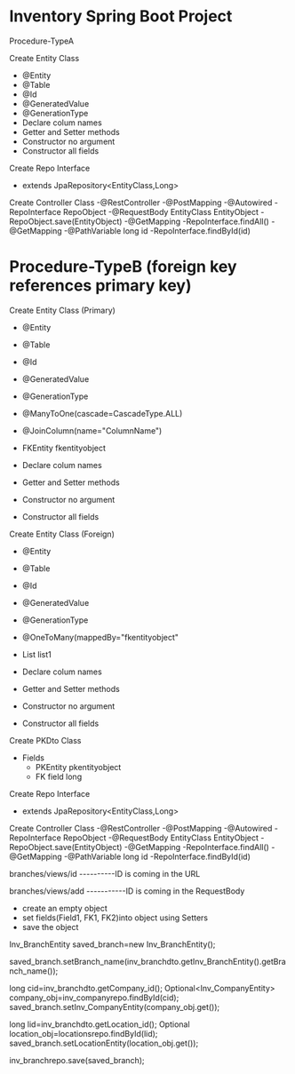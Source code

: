 # Inventory Spring Boot Project
Procedure-TypeA

Create Entity Class
- @Entity
- @Table
- @Id
- @GeneratedValue
- @GenerationType
- Declare colum names
- Getter and Setter methods
- Constructor no argument
- Constructor all fields

Create Repo Interface
- extends JpaRepository<EntityClass,Long>
 
Create Controller Class
-@RestController
-@PostMapping
    -@Autowired
    -RepoInterface RepoObject
    -@RequestBody EntityClass EntityObject
    -RepoObject.save(EntityObject)
-@GetMapping
    -RepoInterface.findAll()
-@GetMapping
    -@PathVariable long id
    -RepoInterface.findById(id)
    

# Procedure-TypeB (foreign key references primary key)

Create Entity Class (Primary)
- @Entity
- @Table
- @Id
- @GeneratedValue
- @GenerationType

- @ManyToOne(cascade=CascadeType.ALL)
- @JoinColumn(name="ColumnName")
- FKEntity fkentityobject

- Declare colum names
- Getter and Setter methods
- Constructor no argument
- Constructor all fields

Create Entity Class (Foreign)
- @Entity
- @Table
- @Id
- @GeneratedValue
- @GenerationType

- @OneToMany(mappedBy="fkentityobject"
- List<PKEntity> list1

- Declare colum names
- Getter and Setter methods
- Constructor no argument
- Constructor all fields


Create PKDto Class 
- Fields
    - PKEntity pkentityobject
    - FK field long

Create Repo Interface
- extends JpaRepository<EntityClass,Long>
 
Create Controller Class
-@RestController
-@PostMapping
    -@Autowired
    -RepoInterface RepoObject
    -@RequestBody EntityClass EntityObject
    -RepoObject.save(EntityObject)
-@GetMapping
    -RepoInterface.findAll()
-@GetMapping
    -@PathVariable long id
    -RepoInterface.findById(id)





branches/views/id ----------ID is coming in the URL

branches/views/add -----------ID is coming in the RequestBody
- create an empty object
- set fields(Field1, FK1, FK2)into object using Setters 
- save the object




Inv_BranchEntity saved_branch=new Inv_BranchEntity();

saved_branch.setBranch_name(inv_branchdto.getInv_BranchEntity().getBranch_name());

long cid=inv_branchdto.getCompany_id();
Optional<Inv_CompanyEntity> company_obj=inv_companyrepo.findById(cid);
saved_branch.setInv_CompanyEntity(company_obj.get());

long lid=inv_branchdto.getLocation_id();
Optional<LocationsEntity> location_obj=locationsrepo.findById(lid);
saved_branch.setLocationEntity(location_obj.get());

inv_branchrepo.save(saved_branch);
